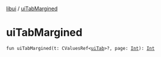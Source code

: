 [libui](index.md) / [uiTabMargined](./ui-tab-margined.md)

# uiTabMargined

`fun uiTabMargined(t: CValuesRef<`[`uiTab`](ui-tab.md)`>?, page: `[`Int`](https://kotlinlang.org/api/latest/jvm/stdlib/kotlin/-int/index.html)`): `[`Int`](https://kotlinlang.org/api/latest/jvm/stdlib/kotlin/-int/index.html)